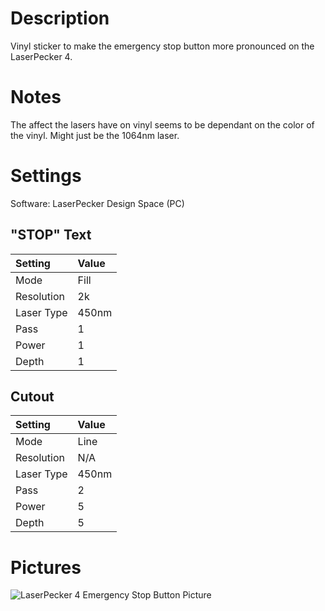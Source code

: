# Description
Vinyl sticker to make the emergency stop button more pronounced on the LaserPecker 4.
# Notes
The affect the lasers have on vinyl seems to be dependant on the color of the vinyl. Might just be the 1064nm laser.
# Settings
Software: LaserPecker Design Space (PC)
## "STOP" Text
| Setting    | Value  |
| :---       | :----  |
| Mode       | Fill   |
| Resolution | 2k     |
| Laser Type | 450nm  |
| Pass       | 1      |
| Power      | 1      |
| Depth      | 1      |
## Cutout
| Setting    | Value  |
| :---       | :----  |
| Mode       | Line   |
| Resolution | N/A    |
| Laser Type | 450nm  |
| Pass       | 2      |
| Power      | 5      |
| Depth      | 5      |
# Pictures
![LaserPecker 4 Emergency Stop Button Picture](./LaserPecker_4_Emergency_Stop_Button.jpg)
